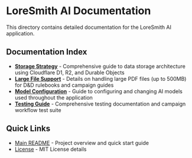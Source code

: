 # LoreSmith AI Documentation

This directory contains detailed documentation for the LoreSmith AI application.

## Documentation Index

- **[Storage Strategy](STORAGE_STRATEGY.md)** - Comprehensive guide to data storage architecture using Cloudflare D1, R2, and Durable Objects
- **[Large File Support](LARGE_FILE_SUPPORT.md)** - Details on handling large PDF files (up to 500MB) for D&D rulebooks and campaign guides
- **[Model Configuration](MODEL_CONFIGURATION.md)** - Guide to configuring and changing AI models used throughout the application
- **[Testing Guide](TESTING_GUIDE.md)** - Comprehensive testing documentation and campaign workflow test suite

## Quick Links

- [Main README](../README.md) - Project overview and quick start guide
- [License](../LICENSE) - MIT License details
